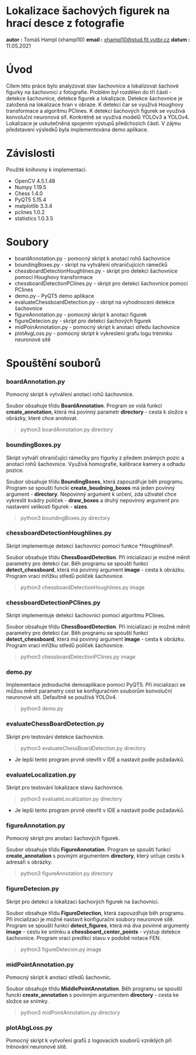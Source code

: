 # Lokalizace šachových figurek na hrací desce z fotografie
**autor :** Tomáš Hampl (xhampl10)
**email :** xhampl10@stud.fit.vutbr.cz
**datum :** 11.05.2021

# Úvod
Cílem této práce bylo analyzovat stav šachovnice a lokalizovat šachové figurky na šachovnici z fotografie. Problém byl rozdělen do tří částí - detekce šachovnice, detekce figurek a lokalizace. Detekce šachovnice je založená na lokalizace hran v obraze. K detekci čar se využívá Houghovy transformace a algoritmu PClines. K detekci šachových figurek se využívá konvoluční neuronová síť. Konkrétně se využívá modelů YOLOv3 a YOLOv4. Lokalizace je uskutečněná spojením výstupů předchozích částí. V zájmu představení výsledků byla implementována demo aplikace.

# Závislosti
Použité knihovny k implementaci.
- OpenCV  4.5.1.48 
- Numpy 1.19.5
- Chess 1.4.0
- PyQT5 5.15.4
- matplotlib 3.3.4
- pclines 1.0.2
- statistics 1.0.3.5

# Soubory
- boardAnnotation.py - pomocný skript k anotaci rohů šachovnice
- boundingBoxes.py - skript na vytváření ohraničujících rámečků
- chessboardDetectionHoughlines.py - skript pro detekci šachovnice pomocí Houghovy transformace
- chessboardDetectionPClines.py - skript pro detekci šachovnice pomocí PClines
- demo.py - PyQT5 demo aplikace
- evaluateChessboardDetection.py - skript na vyhodnocení detekce šachovnice
- figureAnnotation.py - pomocný skript k anotaci figurek
- figureDetecion.py - skript pro detekci šachových figurek
- midPoinAnnotation.py - pomocný skript k anotaci středu šachovnice
- plotAvgLoss.py - pomocný skript k vykreslení grafu logu tréninku neuronové sítě

# Spouštění souborů
### boardAnnotation.py
Pomocný skript k vytváření anotací rohů šachovnice.

Soubor obsahuje třídu **BoardAnnotation**. Program se volá funkcí **create_annotation**, která má povinný parametr **directory** - cesta k složce s obrázky, které chce anotovat. 

> python3 boardAnnotation.py directory

### boundingBoxes.py
Skript vytváří ohraničující rámečky pro figurky z předem známých pozic a anotací rohů šachovnice. Využívá homografie, kalibrace kamery a odhadu pozice.

Soubor obsahuje třídu **BoundingBoxes**, která zapouzdřuje běh programu. Program se spouští funckí **create_boudning_boxes** má jeden povinný argument - **directory**. Nepovinný argument k určení, zda uživatel chce vykreslit kvádry políček - **draw_boxes** a druhý nepovinný argument pro nastavení velikosti figurek - **sizes**.

> python3 boundingBoxes.py directory

### chessboardDetectionHoughlines.py
Skript implementuje detekci šachovnici pomocí funkce **HoughlinesP*.

Soubor obsahuje třídu **ChessBoardDetection**. Při inicializaci je možné měnit parametry pro detekci čar. Běh programu se spouští funkcí **detect_chessboard**, která má povinný argument **image** - cesta k obrázku. Program vrací mřížku středů políček šachovnice.

> python3 chessboardDetectionHoughlines.py image

### chessboardDetectionPClines.py
Skript implementuje detekci šachovnici pomocí algoritmu PClines.

Soubor obsahuje třídu **ChessBoardDetection**. Při inicializaci je možné měnit parametry pro detekci čar. Běh programu se spouští funkcí **detect_chessboard**, která má povinný argument **image** - cesta k obrázku. Program vrací mřížku středů políček šachovnice.

> python3 chessboardDetectionPClines.py image

### demo.py
Implementace jednoduché demoaplikace pomocí PyQT5. Při inicializaci se můžou měnit parametry cest ke konfiguračním souborům konvoluční neuronové síti. Defaultně se používá YOLOv4.

> python3 demo.py

### evaluateChessBoardDetection.py 
Skript pro testování detekce šachovnice.

> python3 evaluateChessBoardDetection.py directory
* Je lepší tento program prvně otevřít v IDE a nastavit podle požadavků.

### evaluateLocalization.py
Skript pro testování lokalizace stavu šachovnice.

> python3 evaluateLocalization.py directory
* Je lepší tento program prvně otevřít v IDE a nastavit podle požadavků.

### figureAnnotation.py
Pomocný skript pro anotaci šachových figurek.

Soubor obsahuje třídu **FigureAnnotation**. Program se spouští funkcí **create_annotation** s poviným argumentem **directory**, který určuje cestu k adresáři s obrázky.

> python3 figureAnnotation.py directory

### figureDetecion.py
Skript pro detekci a lokalizaci šachových figurek na šachovnici.

Soubor obsahuje třídu **FigureDetection**, která zapouzdřuje běh programu. Při inicializaci je možné nastavit konfigurační soubory neuronové sítě. Program se spouští funkcí **detect_figures**, která má dva povinné argumenty **image** - cestu ke snímku a **chessboard_center_points** - výstup detekce šachovnice. Program vrací predikci stavu v podobě notace FEN.

> python3 figureDetecion.py image

### midPointAnnotation.py
Pomocný skript k anotaci středů šachovnic.

Soubor obsahuje třídu **MiddlePointAnnotation**. Běh programu se spouští funckí **create_annotation** s povinným argumentem **directory** - cesta ke složce se snímky.

> python3 midPointAnnotation.py directory

### plotAbgLoss.py
Pomocný skript k vytvoření grafů z logovacích souborů vzniklých při trénování neuronové sítě.